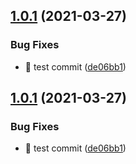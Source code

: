 ## [1.0.1](https://github.com/flyingSquirrel-dev/axios-retryable/compare/v1.0.0...v1.0.1) (2021-03-27)


### Bug Fixes

* 🎯 test commit ([de06bb1](https://github.com/flyingSquirrel-dev/axios-retryable/commit/de06bb1298731a5aa594884d340319e5bbf64046))

## [1.0.1](https://github.com/flyingSquirrel-dev/axios-retryable/compare/v1.0.0...v1.0.1) (2021-03-27)


### Bug Fixes

* 🎯 test commit ([de06bb1](https://github.com/flyingSquirrel-dev/axios-retryable/commit/de06bb1298731a5aa594884d340319e5bbf64046))
